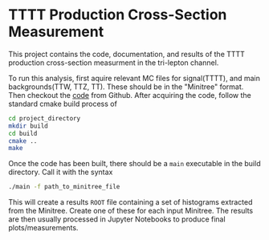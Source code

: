 TTTT Production Cross-Section Measurement
=========================================

This project contains the code, documentation, and results of the TTTT
production cross-section measurment in the tri-lepton channel.

To run this analysis, first aquire relevant MC files for signal(TTTT), and main
backgrounds(TTW, TTZ, TT). These should be in the "Minitree" format. Then
checkout the [code](https://github.com/cfangmeier/TTTT) from Github. After
acquiring the code, follow the standard cmake build process of

```bash
cd project_directory
mkdir build
cd build
cmake ..
make
```

Once the code has been built, there should be a `main` executable in the build directory. Call it with the syntax

```bash
./main -f path_to_minitree_file
```

This will create a results `ROOT` file containing a set of histograms extracted
from the Minitree. Create one of these for each input Minitree. The results are
then usually processed in Jupyter Notebooks to produce final
plots/measurements.
